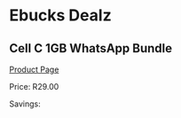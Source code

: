 
# Ebucks Dealz
## Cell C 1GB WhatsApp Bundle
[Product Page](https://www.ebucks.com/web/shop/productSelected.do?prodId=1028386369&catId=300)

Price: R29.00

Savings: 


	